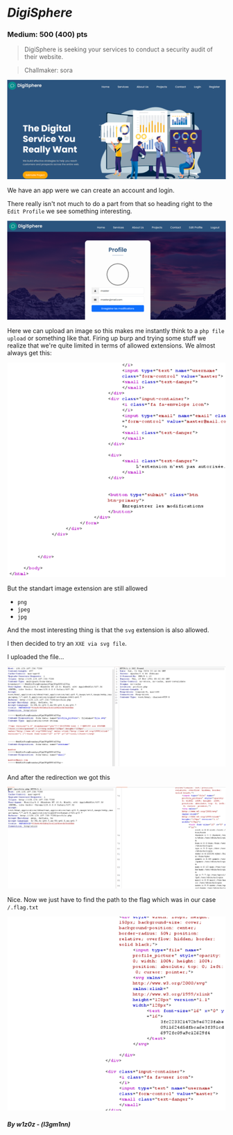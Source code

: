 # **_DigiSphere_**
### Medium: 500 (400) pts

> DigiSphere is seeking your services to conduct a security audit of their website.

> Challmaker: sora


![front page](front_page.png)


We have an app were we can create an account and login.

There really isn't not much to do a part from that so heading right to the `Edit Profile` we see something interesting.

![edit profile](edit_profile.png)

Here we can upload an image so this makes me instantly think to a `php file upload` or something like that. Firing up burp and trying some stuff we realize that we're quite limited in terms of allowed extensions. We almost always get this:

![unauthorized file extension](unauthorized_extension.png)

But the standart image extension are still allowed

- `png`
- `jpeg`
- `jpg`
  
And the most interesting thing is that the `svg` extension is also allowed.


I then decided to try an `XXE via svg file`.

I uploaded the file...

![redirection](redirection.png)

And after the redirection we got this

![lfi](lfi.png)

Nice. Now we just have to find the path to the flag which was in our case `/.flag.txt`

![flag](flag.png)


##### _By w1z0z - (l3gm1nn)_